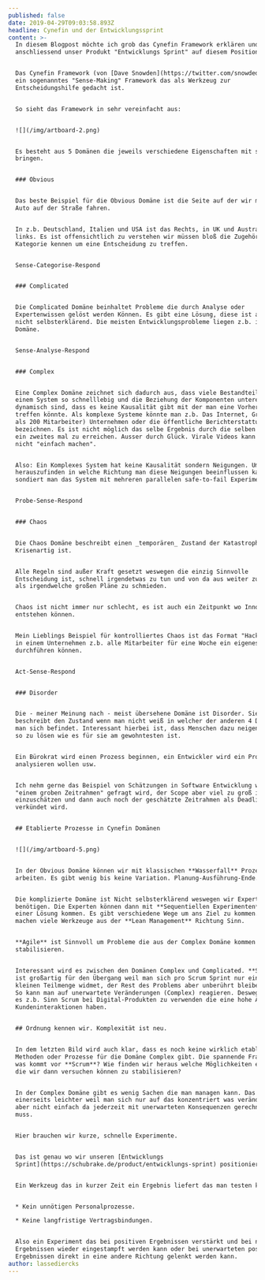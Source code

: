 ```yaml
---
published: false
date: 2019-04-29T09:03:58.893Z
headline: Cynefin und der Entwicklungssprint
content: >-
  In diesem Blogpost möchte ich grob das Cynefin Framework erklären und
  anschliessend unser Produkt "Entwicklungs Sprint" auf diesem Positionieren.


  Das Cynefin Framework (von [Dave Snowden](https://twitter.com/snowded)) ist
  ein sogenanntes "Sense-Making" Framework das als Werkzeug zur
  Entscheidungshilfe gedacht ist. 


  So sieht das Framework in sehr vereinfacht aus:


  ![](/img/artboard-2.png)


  Es besteht aus 5 Domänen die jeweils verschiedene Eigenschaften mit sich
  bringen.


  ### Obvious


  Das beste Beispiel für die Obvious Domäne ist die Seite auf der wir mit dem
  Auto auf der Straße fahren.


  In z.b. Deutschland, Italien und USA ist das Rechts, in UK und Australien
  links. Es ist offensichtlich zu verstehen wir müssen bloß die Zugehörige
  Kategorie kennen um eine Entscheidung zu treffen.


  Sense-Categorise-Respond


  ### Complicated


  Die Complicated Domäne beinhaltet Probleme die durch Analyse oder
  Expertenwissen gelöst werden Können. Es gibt eine Lösung, diese ist allerdings
  nicht selbsterklärend. Die meisten Entwicklungsprobleme liegen z.b. in dieser
  Domäne. 


  Sense-Analyse-Respond


  ### Complex


  Eine Complex Domäne zeichnet sich dadurch aus, dass viele Bestandteile in
  einem System so schnelllebig und die Beziehung der Komponenten untereinander
  dynamisch sind, dass es keine Kausalität gibt mit der man eine Vorhersage
  treffen könnte. Als komplexe Systeme könnte man z.b. Das Internet, Große (mehr
  als 200 Mitarbeiter) Unternehmen oder die öffentliche Berichterstattung
  bezeichnen. Es ist nicht möglich das selbe Ergebnis durch die selben Maßnahmen
  ein zweites mal zu erreichen. Ausser durch Glück. Virale Videos kann man z.b.
  nicht "einfach machen". 


  Also: Ein Komplexes System hat keine Kausalität sondern Neigungen. Um
  herauszufinden in welche Richtung man diese Neigungen beeinflussen kann
  sondiert man das System mit mehreren parallelen safe-to-fail Experimenten.


  Probe-Sense-Respond 


  ### Chaos


  Die Chaos Domäne beschreibt einen _temporären_ Zustand der Katastrophen- oder
  Krisenartig ist.


  Alle Regeln sind außer Kraft gesetzt weswegen die einzig Sinnvolle
  Entscheidung ist, schnell irgendetwas zu tun und von da aus weiter zu gehen
  als irgendwelche großen Pläne zu schmieden.


  Chaos ist nicht immer nur schlecht, es ist auch ein Zeitpunkt wo Innovation
  entstehen können.


  Mein Lieblings Beispiel für kontrolliertes Chaos ist das Format "Hackathon" wo
  in einem Unternehmen z.b. alle Mitarbeiter für eine Woche ein eigenes Projekt
  durchführen können.


  Act-Sense-Respond


  ### Disorder


  Die - meiner Meinung nach - meist übersehene Domäne ist Disorder. Sie
  beschreibt den Zustand wenn man nicht weiß in welcher der anderen 4 Domänen
  man sich befindet. Interessant hierbei ist, dass Menschen dazu neigen Probleme
  so zu lösen wie es für sie am gewohntesten ist.


  Ein Bürokrat wird einen Prozess beginnen, ein Entwickler wird ein Problem
  analysieren wollen usw.


  Ich nehm gerne das Beispiel von Schätzungen in Software Entwicklung wenn nach
  "einem groben Zeitrahmen" gefragt wird, der Scope aber viel zu groß ist um ihn
  einzuschätzen und dann auch noch der geschätzte Zeitrahmen als Deadline
  verkündet wird. 


  ## Etablierte Prozesse in Cynefin Domänen


  ![](/img/artboard-5.png)


  In der Obvious Domäne können wir mit klassischen **Wasserfall** Prozessen
  arbeiten. Es gibt wenig bis keine Variation. Planung-Ausführung-Ende.


  Die komplizierte Domäne ist Nicht selbsterklärend weswegen wir Expertenwissen
  benötigen. Die Experten können dann mit **Sequentiellen Experimenten** zu
  einer Lösung kommen. Es gibt verschiedene Wege um ans Ziel zu kommen. Hier
  machen viele Werkzeuge aus der **Lean Management** Richtung Sinn.


  **Agile** ist Sinnvoll um Probleme die aus der Complex Domäne kommen zu
  stabilisieren.


  Interessant wird es zwischen den Domänen Complex und Complicated. **Scrum**
  ist großartig für den Übergang weil man sich pro Scrum Sprint nur einer
  kleinen Teilmenge widmet, der Rest des Problems aber unberührt bleiben kann.
  So kann man auf unerwartete Veränderungen (Complex) reagieren. Deswegen macht
  es z.b. Sinn Scrum bei Digital-Produkten zu verwenden die eine hohe Anzahl an
  Kundeninteraktionen haben.


  ## Ordnung kennen wir. Komplexität ist neu.


  In dem letzten Bild wird auch klar, dass es noch keine wirklich etablierten
  Methoden oder Prozesse für die Domäne Complex gibt. Die spannende Frage ist:
  was kommt vor **Scrum**? Wie finden wir heraus welche Möglichkeiten es gibt
  die wir dann versuchen können zu stabilisieren?


  In der Complex Domäne gibt es wenig Sachen die man managen kann. Das macht es
  einerseits leichter weil man sich nur auf das konzentriert was veränderbar ist
  aber nicht einfach da jederzeit mit unerwarteten Konsequenzen gerechnet werden
  muss. 


  Hier brauchen wir kurze, schnelle Experimente.


  Das ist genau wo wir unseren [Entwicklungs
  Sprint](https://schubrake.de/product/entwicklungs-sprint) positionieren.


  Ein Werkzeug das in kurzer Zeit ein Ergebnis liefert das man testen kann. 


  * Kein unnötigen Personalprozesse.

  * Keine langfristige Vertragsbindungen.


  Also ein Experiment das bei positiven Ergebnissen verstärkt und bei negativen
  Ergebnissen wieder eingestampft werden kann oder bei unerwarteten positiven
  Ergebnissen direkt in eine andere Richtung gelenkt werden kann.
author: lassediercks
---
```


